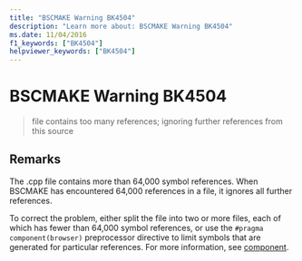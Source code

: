 ```yaml
---
title: "BSCMAKE Warning BK4504"
description: "Learn more about: BSCMAKE Warning BK4504"
ms.date: 11/04/2016
f1_keywords: ["BK4504"]
helpviewer_keywords: ["BK4504"]
---
```

# BSCMAKE Warning BK4504

> file contains too many references; ignoring further references from this source

## Remarks

The .cpp file contains more than 64,000 symbol references. When BSCMAKE has encountered 64,000 references in a file, it ignores all further references.

To correct the problem, either split the file into two or more files, each of which has fewer than 64,000 symbol references, or use the `#pragma component(browser)` preprocessor directive to limit symbols that are generated for particular references. For more information, see [component](../../preprocessor/component.md).
